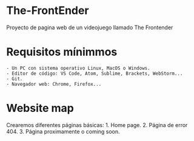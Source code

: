 # The-FrontEnder
Proyecto de pagina web de un videojuego llamado The Frontender

# Requisitos mínimmos
    - Un PC con sistema operativo Linux, MacOS o Windows.
    - Editor de código: VS Code, Atom, Sublime, Brackets, WebStorm...
    - Git.
    - Navegador web: Chrome, Firefox...

# Website map

Crearemos diferentes páginas básicas:
    1. Home page.
    2. Página de error 404.
    3. Página proximamente o coming soon.

